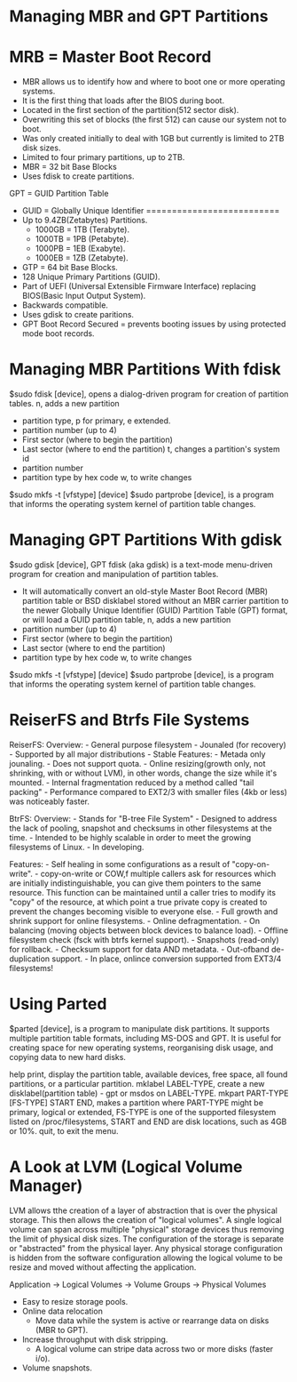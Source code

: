 Managing MBR and GPT Partitions
===============================

MRB = Master Boot Record
========================
- MBR allows us to identify how and where to boot one or more operating systems.
- It is the first thing that loads after the BIOS during boot.
- Located in the first section of the partition(512 sector disk).
- Overwriting this set of blocks (the first 512) can cause our system not to boot.
- Was only created initially to deal with 1GB but currently is limited to 2TB disk sizes.
- Limited to four primary partitions, up to 2TB.
- MBR = 32 bit Base Blocks
- Uses fdisk to create partitions.

GPT = GUID Partition Table
- GUID = Globally Unique Identifier
==========================
- Up to 9.4ZB(Zetabytes) Partitions.
    - 1000GB = 1TB (Terabyte).
    - 1000TB = 1PB (Petabyte).
    - 1000PB = 1EB (Exabyte).
    - 1000EB = 1ZB (Zetabyte).
- GTP = 64 bit Base Blocks.
- 128 Unique Primary Partitions (GUID).
- Part of UEFI (Universal Extensible Firmware Interface) replacing BIOS(Basic Input Output System).
- Backwards compatible.
- Uses gdisk to create paritions.
- GPT Boot Record Secured = prevents booting issues by using protected mode boot records.

Managing MBR Partitions With fdisk
=================================

$sudo fdisk [device], opens a dialog-driven program for creation of partition tables.
n, adds a new partition
- partition type, p for primary, e extended. 
- partition number (up to 4)
- First sector (where to begin the partition)
- Last sector (where to end the partition)
t, changes a partition's system id
- partition number
- partition type by hex code
w, to write changes

$sudo mkfs -t [vfstype] [device]
$sudo partprobe [device], is a program that informs the operating system kernel of partition table changes.

Managing GPT Partitions With gdisk
==================================

$sudo gdisk [device], GPT fdisk (aka gdisk) is a text-mode menu-driven program for creation and manipulation of partition tables.
- It will automatically convert an old-style Master Boot Record (MBR) partition table or BSD disklabel stored without an MBR carrier partition to the newer Globally  Unique  Identifier  (GUID) Partition Table (GPT) format, or will load a GUID partition table,
n, adds a new partition
- partition number (up to 4)
- First sector (where to begin the partition)
- Last sector (where to end the partition)
- partition type by hex code
w, to write changes

$sudo mkfs -t [vfstype] [device]
$sudo partprobe [device], is a program that informs the operating system kernel of partition table changes.

ReiserFS and Btrfs File Systems
===============================

ReiserFS:
Overview:
    - General purpose filesystem
    - Jounaled (for recovery)
    - Supported by all major distributions
    - Stable
Features:
    - Metada only jounaling.
    - Does not support quota.
    - Online resizing(growth only, not shrinking, with or without LVM), in other words, change the size while it's mounted.
    - Internal fragmentation reduced by a method called "tail packing"
    - Performance compared to EXT2/3 with smaller files (4kb or less) was noticeably faster.

BtrFS:
Overview:
    - Stands for "B-tree File System"
    - Designed to address the lack of pooling, snapshot and checksums in other filesystems at the time.
    - Intended to be highly scalable in order to meet the growing filesystems of Linux.
    - In developing.

Features:
    - Self healing in some configurations as a result of "copy-on-write". 
        - copy-on-write or COW,f multiple callers ask for resources which are initially indistinguishable, you can give them pointers to the same resource. This function can be maintained until a caller tries to modify its "copy" of the resource, at which point a true private copy is created to prevent the changes becoming visible to everyone else. 
    - Full growth and shrink support for online filesystems.
    - Online defragmentation.
    - On balancing (moving objects between block devices to balance load).
    - Offline filesystem check (fsck with btrfs kernel support).
    - Snapshots (read-only) for rollback.
    - Checksum support for data AND metadata.
    - Out-ofband de-duplication support.
    - In place, onlince conversion supported from EXT3/4 filesystems!

Using Parted
============

$parted [device], is  a  program  to manipulate disk partitions.  It supports multiple partition table formats, including MS-DOS and GPT.  It is useful for creating space for new operating systems, reorganising disk usage, and copying data to new hard disks.

help
print, display the partition table, available devices, free space, all found partitions, or a particular partition.
mklabel LABEL-TYPE, create a new disklabel(partition table) - gpt or msdos on LABEL-TYPE. 
mkpart PART-TYPE [FS-TYPE] START END, makes a partition where PART-TYPE might be primary, logical or extended, FS-TYPE is one of the supported filesystem listed on /proc/filesystems, START and END are disk locations, such as 4GB or 10%.
quit, to exit the menu.

A Look at LVM (Logical Volume Manager)
======================================

LVM allows tthe creation of a layer of abstraction that is over the physical storage. This then allows the creation of "logical volumes". A single logical volume can span across multiple "physical" storage devices thus removing the limit of physical disk sizes. The configuration of the storage is separate or "abstracted" from the physical layer. Any physical storage configuration is hidden from the software configuration allowing the logical volume to be resize and moved without affecting the application.

Application -> Logical Volumes -> Volume Groups -> Physical Volumes 

- Easy to resize storage pools.
- Online data relocation
    - Move data while the system is active or rearrange data on disks (MBR to GPT).
- Increase throughput with disk stripping.
    - A logical volume can stripe data across two or more disks (faster i/o).
- Volume snapshots.


